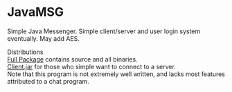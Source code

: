 JavaMSG
=======

Simple Java Messenger. Simple client/server and user login system eventually. May add AES.

Distributions
<br>
<a href="https://www.dropbox.com/s/jormzvd1zh9u4aq/JavaMSG.zip?dl=1">Full Package</a> contains source and all binaries.
<br>
<a href="https://www.dropbox.com/s/lt21p26f8hz6btv/client.jar?dl=1">Client.jar</a> for those who simple want to connect to a server.
<br>
Note that this program is not extremely well written, and lacks most features attributed to a chat program.
